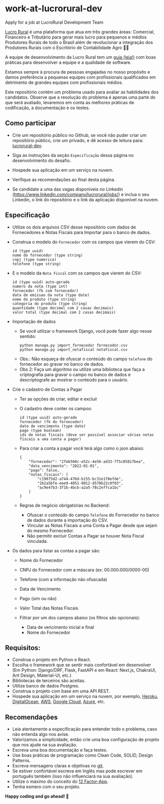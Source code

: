 # work-at-lucrorural-dev
Apply for a job at LucroRural Development Team

[Lucro Rural](https://lucrorural.com.br/) é uma plataforma que atua em três grandes áreas: Comercial, Financeiro e Tributário para gerar mais lucro para pequenos e médios Produtores Rurais de todo o Brasil além de revolucionar a integração dos Produtores Rurais com o Escritório de Contabilidade Agro :seedling::ear_of_rice:

A equipe de desenvolvimento da Lucro Rural tem um [guia (leia!)](https://github.com/lucrorural/guia-da-engenharia) com boas práticas para desenvolver a equipe e a qualidade de software.

Estamos sempre à procura de pessoas engajadas no nosso propósito e damos preferência a pequenas equipes com profissionais qualificados em detrimento de grandes equipes com profissionais médios.

Este repositório contém um problema usado para avaliar as habilidades dos candidatos. Observe que a resolução do problema é apenas uma parte do que será avaliado, levaremos em conta as melhores práticas de codificação, a documentação e os testes.


## Como participar

* Crie um repositório público no Github, se você não puder criar um repositório público, crie um privado, e dê acesso de leitura para: [lucrorural-dev](https://github.com/lucrorural-dev).

* Siga as instruções da seção `Especificação` dessa página no desenvolvimento do desafio.

* Hospede sua aplicação em um serviço na nuvem.

* Verifique as recomendações ao final desta página.

* Se candidate a uma das vagas disponíveis no Linkedin (https://www.linkedin.com/company/lucrorural/jobs/) e inclua o seu Linkedin, o link do repositório e o link da aplicação disponível na nuvem.


## Especificação

* Utilize os dois arquivos CSV desse repositório com dados de Fornecedores e Notas Fiscais para Importar para o banco de dados.

* Construa o modelo do `Fornecedor` com os campos que vierem do CSV:
    ```
    id (type uuid)
    nome do fornecedor (type string)
    cnpj (type numerico)
    telefone (type string)
    ```

* E o modelo da `Nota Fiscal` com os campos que vierem do CSV:
    ```
    id (type uuid) auto-gerado
    numero da nota (type int)
    fornecedor (fk com fornecedor)
    data de emissao da nota (type date)
    nome do produto (type string)
    categoria do produto (type string)
    quantidade (type decimal com 2 casas decimais)
    valor total (type decimal com 2 casas decimais)
    ```

* Importação de dados

    * Se você utilizar o framework Django, você pode fazer algo nesse sentido:
        ```
        python manage.py import_fornecedor fornecedor.csv
        python manage.py import_notafiscal notafiscal.csv
        ```
    * Obs.: Não esqueça de ofuscar o conteúdo do campo `telefone` do fornecedor ao gravar no banco de dados.
    * Obs 2: Faça um algoritmo ou utilize uma biblioteca que faça a criptografia para gravar o campo no banco de dados e descriptografe ao mostrar o conteúdo para o usuário.


* Crie o cadastro de Contas a Pagar
    * Ter as opções de criar, editar e excluir

    * O cadastro deve conter os campos:
        ```
        id (type uuid) auto-gerado
        fornecedor (fk do fornecedor)
        data de vencimento (type date)
        pago (type boolean)
        ids de notas fiscais (deve ser possível associar várias notas fiscais a uma conta a pagar)
        ```

    * Para criar a conta a pagar você terá algo como o json abaixo:
        ```
        {
            "fornecedor": "2feb560c-e52c-4e56-ad33-7f5c05817bea",
            "data_vencimento": "2022-01-01",
            "pago": false,
            "notas_fiscais": [
                "c19075d2-a744-476d-b155-bc31e1f8efde",
                "2b2a5bfe-eee9-4051-9012-d570b22c0f03",
                "ac9e47b3-3f1b-4bcb-a2a5-78c2effca1bc"
            ]
        }
        ```


    * Regras de negócio obrigatórias no Backend:
        * Ofuscar o conteúdo do campo `Telefone` do Fornecedor no banco de dados durante a importação do CSV.
        * Vincular as Notas Fiscais a uma Conta a Pagar desde que sejam do mesmo Fornecedor.
        * Não permitir excluir Contas a Pagar se houver Nota Fiscal vinculada.


* Os dados para listar as contas a pagar são:
    * Nome do Fornecedor
    * CNPJ do Fornecedor com a máscara (ex: 00.000.000/0000-00)
    * Telefone (com a informação não ofuscada)
    * Data de Vencimento
    * Pago (sim ou não)
    * Valor Total das Notas Fiscais

    * Filtrar por um dos campos abaixo (os filtros são opcionais):
        * Data de vencimento inicial e final
        * Nome do Fornecedor


## Requisitos:

* Construa o projeto em Python e React.
* Escolha o framework que se sentir mais confortável em desenvolver (Em Python: Django/DRF, Flask, FastAPI e em React: Next.js, ChakraUI, Ant Design, Material-UI, etc.)
* Bibliotecas de terceiros são aceitas.
* Utilize banco de dados Postgres.
* Construa o projeto com base em uma API REST.
* Hospede sua aplicação em um serviço na nuvem, por exemplo, [Heroku](https://www.heroku.com/), [DigitalOcean](https://www.digitalocean.com/), [AWS](https://aws.amazon.com/pt/), [Google Cloud](https://cloud.google.com/), [Azure](https://azure.microsoft.com/pt-br/), etc.


## Recomendações

* Leia atentamente a especificação para entender todo o problema, caso não entenda algo nos avise.
* Valorizamos a simplicidade, então crie uma boa configuração de projeto que nos ajude na sua avaliação.
* Escreva uma boa documentação e faça testes.
* Use boas práticas de programação como Clean Code, SOLID, Design Patterns.
* Escreva mensagens claras e objetivas no [git](https://www.git-tower.com/learn/git/ebook/en/command-line/appendix/best-practices).
* Se estiver confortável escreva em Inglês mas pode escrever em português também (isso não influenciará na sua avaliação).
* Utilize o máximo do conceito do [12 Factor-App](http://12factor.net).
* Tenha esmero com o seu projeto.

**Happy coding and go ahead! :rocket:**
